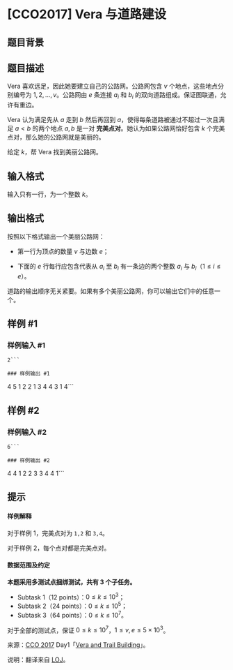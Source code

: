 # [CCO2017] Vera 与道路建设

## 题目背景



## 题目描述

Vera 喜欢远足，因此她要建立自己的公路网。公路网包含 $v$ 个地点，这些地点分别编号为 $1,2,...,v$。公路网由 $e$ 条连接 $a_i$ 和 $b_i$ 的双向道路组成。保证图联通，允许有重边。

Vera 认为满足先从 $a$ 走到 $b$ 然后再回到 $a$，使得每条道路被通过不超过一次且满足 $a < b$ 的两个地点 $a,b$ 是一对 **完美点对**。她认为如果公路网恰好包含 $k$ 个完美点对，那么她的公路网就是美丽的。

给定 $k$，帮 Vera 找到美丽公路网。

## 输入格式

输入只有一行，为一个整数 $k$。

## 输出格式

按照以下格式输出一个美丽公路网：

- 第一行为顶点的数量 $v$ 与边数 $e$；

- 下面的 $e$ 行每行应包含代表从 $a_i$ 至 $b_i$ 有一条边的两个整数 $a_i$ 与 $b_i$（$1 \le i \le e$）。

道路的输出顺序无关紧要。如果有多个美丽公路网，你可以输出它们中的任意一个。

## 样例 #1

### 样例输入 #1
```
2```

### 样例输出 #1

```
4 5
1 2
2 1
3 4
4 3
1 4```

## 样例 #2

### 样例输入 #2
```
6```

### 样例输出 #2

```
4 4
1 2
2 3
3 4
4 1```

## 提示

#### 样例解释

对于样例 $1$，完美点对为 `1,2` 和 `3,4`。

对于样例 $2$，每个点对都是完美点对。

#### 数据范围及约定

**本题采用多测试点捆绑测试，共有 $3$ 个子任务。**

- Subtask 1（12 points）：$0 \le k \le 10^3$；
- Subtask 2（24 points）：$0 \le k \le 10^5$；
- Subtask 3（64 points）：$0 \le k \le 10^7$。

对于全部的测试点，保证 $0 \le k \le 10^7$，$1 \le v,e \le 5 \times 10^3$。

来源：[CCO 2017](https://cemc.math.uwaterloo.ca/contests/computing/2017/index.html) Day1「[Vera and Trail Building](https://cemc.math.uwaterloo.ca/contests/computing/2017/stage%202/day1.pdf)」。

说明：翻译来自 [LOJ](https://loj.ac/problem/2750)。
